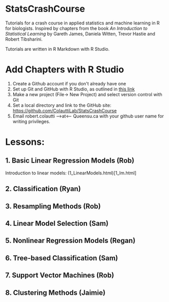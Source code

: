 # StatsCrashCourse

Tutorials for a crash course in applied statistics and machine learning in R for biologists. Inspired by chapters from the book *An Introduction to Statistical Learning* by Gareth James, Daniela Witten, Trevor Hastie and Robert Tibsharini.

Tutorials are written in R Markdown with R Studio.

# Add Chapters with R Studio

1. Create a Github account if you don't already have one
2. Set up Git and GitHub with R Studio, as outlined in [this link](https://support.rstudio.com/hc/en-us/articles/200532077-Version-Control-with-Git-and-SVN)
3. Make a new project (File-> New Project) and select version control with Git
4. Set a local directory and link to the GitHub site: https://github.com/ColauttiLab/StatsCrashCourse
5. Email robert.colautti -->at<-- Queensu.ca with your github user name for writing privileges.

# Lessons:

## 1. Basic Linear Regression Models (Rob)

Introduction to linear models: (1_LinearModels.html)[1_lm.html] 

## 2. Classification (Ryan)

## 3. Resampling Methods (Rob)

## 4. Linear Model Selection (Sam)

## 5. Nonlinear Regression Models (Regan)

## 6. Tree-based Classification (Sam)

## 7. Support Vector Machines (Rob)

## 8. Clustering Methods (Jaimie)

